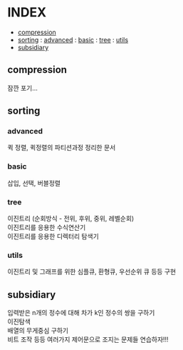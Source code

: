 # INDEX

- [compression](#compression)
- [sorting](#sorting)
  : [advanced](#advanced) 
  : [basic](#basic)
  : [tree](#tree)
  : [utils](#utils)
- [subsidiary](#subsidiary)

## compression
잠깐 포기…   

## sorting
### advanced
퀵 정렬, 퀵정렬의 파티션과정 정리한 문서  

### basic
삽입, 선택, 버블정렬  

### tree
이진트리 (순회방식 - 전위, 후위, 중위, 레벨순회)  
이진트리를 응용한 수식연산기  
이진트리를 응용한 디렉터리 탐색기  

### utils
이진트리 및 그래프를 위한 심플큐, 환형큐, 우선순위 큐 등등 구현  

## subsidiary
입력받은 n개의 정수에 대해 차가 k인 정수의 쌍을 구하기  
이진탐색  
배열의 무게중심 구하기  
비트 조작 등등 여러가지 제어문으로 조지는 문제들 연습하자!!!  